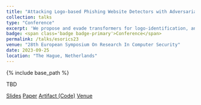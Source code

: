 ```yaml
---
title: "Attacking Logo-based Phishing Website Detectors with Adversarial Perturbations"
collection: talks
type: "Conference"
excerpt: 'We propose and evade transformers for logo-identification, and validate our attack with user-studies.'
badge: <span class='badge badge-primary'>Conference</span>
permalink: /talks/esorics23
venue: "28th European Symposium On Research In Computer Security"
date: 2023-09-25
location: "The Hague, Netherlands"
---
```

{% include base_path %}

TBD

<a class="btn btn-outline-primary my-1 mr-1 btn-sm" href="{{ base_path }}/files/talks/esorics23.pdf" target="_blank" rel="noopener">Slides</a> 
<a class="btn btn-outline-primary my-1 mr-1 btn-sm" href="{{ base_path }}/publications/esorics23" target="_blank" rel="noopener">Paper</a> 
<a class="btn btn-outline-primary my-1 mr-1 btn-sm" href="https://github.com/JehLeeKR/Adversarial-phishing-logos" target="_blank" rel="noopener">Artifact (Code)</a>
<a class="btn btn-outline-primary my-1 mr-1 btn-sm" href="https://esorics2023.org/" target="_blank" rel="noopener">Venue</a>
